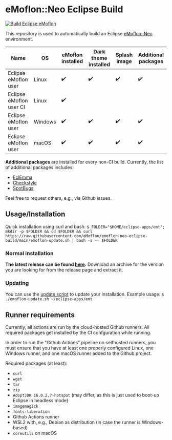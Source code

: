 # eMoflon::Neo Eclipse Build

[![Build Eclipse eMoflon](https://github.com/eMoflon/emoflon-neo-eclipse-build/actions/workflows/ci.yml/badge.svg?branch=main&event=push)](https://github.com/eMoflon/emoflon-neo-eclipse-build/actions/workflows/ci.yml)

This repository is used to automatically build an Eclipse [eMoflon::Neo](https://github.com/eMoflon/emoflon-neo) environment.

| Name                     | OS      | eMoflon installed  | Dark theme installed | Splash image       | Additional packages |
|--------------------------|---------|--------------------|----------------------|--------------------|---------------------|
| Eclipse eMoflon user     | Linux   | :heavy_check_mark: | :heavy_check_mark:   | :heavy_check_mark: | :heavy_check_mark:  |
| Eclipse eMoflon user CI  | Linux   | :heavy_check_mark: |                      |                    |                     |
| Eclipse eMoflon user     | Windows | :heavy_check_mark: | :heavy_check_mark:   | :heavy_check_mark: | :heavy_check_mark:  |
| Eclipse eMoflon user     | macOS   | :heavy_check_mark: | :heavy_check_mark:   | :heavy_check_mark: | :heavy_check_mark:  |


**Additional packages** are installed for every non-CI build.
Currently, the list of additional packages includes:
- [EclEmma](https://www.eclemma.org/)
- [Checkstyle](https://checkstyle.org/eclipse-cs/#!/)
- [SpotBugs](https://spotbugs.github.io/https://spotbugs.github.io/)

Feel free to request others, e.g., via Github issues.


## Usage/Installation

Quick installation using curl and bash:
`$ FOLDER="$HOME/eclipse-apps/emt"; mkdir -p $FOLDER && cd $FOLDER && curl https://raw.githubusercontent.com/eMoflon/emoflon-neo-eclipse-build/main/emoflon-update.sh | bash -s -- $FOLDER`

### Normal installation

**The latest release can be found [here](https://github.com/eMoflon/emoflon-neo-eclipse-build/releases/latest).**
Download an archive for the version you are looking for from the release page and extract it.

### Updating

You can use the [update script](./emoflon-update.sh) to update your installation.
Example usage:
`$ ./emoflon-update.sh ~/eclipse-apps/emt`


## Runner requirements

Currently, all actions are run by the cloud-hosted Github runners.
All required packages get installed by the CI confguration while running.

In order to run the "Github Actions" pipeline on selfhosted runners, you must ensure that you have at least one properly configured Linux, one Windows runner, and one macOS runner added to the Github project.

Required packages (at least):
* `curl`
* `wget`
* `tar`
* `zip`
* `AdoptJDK 16.0.2.7-hotspot` (may differ, as this is just used to boot-up Eclipse in headless mode)
* `imagemagick`
* `fonts-liberation`
* Github Actions runner
* WSL2 with, e.g., Debian as distribution (in case the runner is Windows-based)
* `coreutils` on macOS
